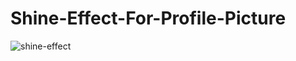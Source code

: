 # Shine-Effect-For-Profile-Picture

![shine-effect](https://github.com/leopoldo-1/Shine-Effect-For-Profile-Picture/assets/61714687/00fbfd9c-27e8-490f-9afd-bf2080ce468d)
